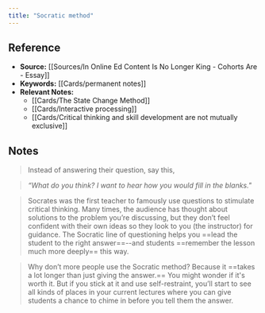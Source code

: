 ```yaml
---
title: "Socratic method"
---
```

## Reference
- **Source:** [[Sources/In Online Ed Content Is No Longer King - Cohorts Are - Essay]]
- **Keywords:** [[Cards/permanent notes]]
- **Relevant Notes:** 
	- [[Cards/The State Change Method]]
	- [[Cards/Interactive processing]]
	- [[Cards/Critical thinking and skill development are not mutually exclusive]]
## Notes
> Instead of answering their question, say this,

> _“What do you think? I want to hear how you would fill in the blanks."_

> Socrates was the first teacher to famously use questions to stimulate critical thinking. Many times, the audience has thought about solutions to the problem you’re discussing, but they don’t feel confident with their own ideas so they look to you (the instructor) for guidance. The Socratic line of questioning helps you ==lead the student to the right answer==--and students ==remember the lesson much more deeply== this way.

> Why don’t more people use the Socratic method? Because it ==takes a lot longer than just giving the answer.== You might wonder if it's worth it. But if you stick at it and use self-restraint, you’ll start to see all kinds of places in your current lectures where you can give students a chance to chime in before you tell them the answer.